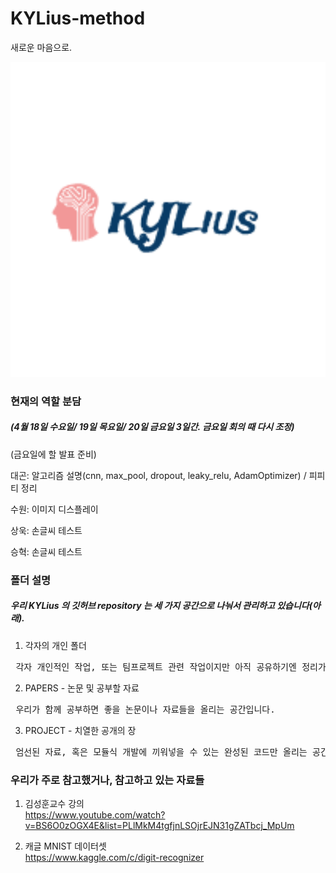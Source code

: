 # KYLius-method
새로운 마음으로.
<p align="center"> <img src="승혁/KYLius_logo.png" width="600px" > </p>

### 현재의 역할 분담
##### (4월 18일 수요일/ 19일 목요일/ 20일 금요일 3일간. 금요일 회의 때 다시 조정)
(금요일에 할 발표 준비)
<p>대곤: 알고리즘 설명(cnn, max_pool, dropout, leaky_relu, AdamOptimizer) / 피피티 정리 </p>
<p>수원: 이미지 디스플레이</p>
<p>상욱: 손글씨 테스트</p>
<p>승혁: 손글씨 테스트</p>

### 폴더 설명
##### 우리 KYLius 의 깃허브 repository 는 세 가지 공간으로 나눠서 관리하고 있습니다(아래).
1. 각자의 개인 폴더 <br>
<pre> 각자 개인적인 작업, 또는 팀프로젝트 관련 작업이지만 아직 공유하기엔 정리가 덜 된 것들을 모아놓는 공간입니다. 개인적인 공간이긴 하지만 누가 보더라도 대략 뭘 하고 있는지 알아볼 수 있게끔 적절한 주석은 필수! </pre>
2. PAPERS - 논문 및 공부할 자료 <br>
<pre> 우리가 함께 공부하면 좋을 논문이나 자료들을 올리는 공간입니다. </pre>
3. PROJECT - 치열한 공개의 장 <br>
<pre> 엄선된 자료, 혹은 모듈식 개발에 끼워넣을 수 있는 완성된 코드만 올리는 공간입니다. </pre>

### 우리가 주로 참고했거나, 참고하고 있는 자료들
1. 김성훈교수 강의 <br>
https://www.youtube.com/watch?v=BS6O0zOGX4E&list=PLlMkM4tgfjnLSOjrEJN31gZATbcj_MpUm

2. 캐글 MNIST 데이터셋 <br>
https://www.kaggle.com/c/digit-recognizer


